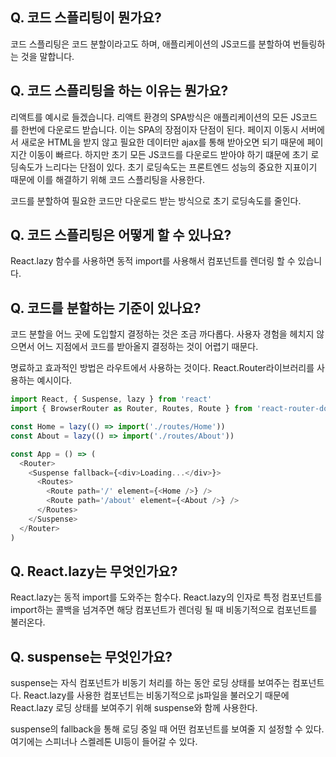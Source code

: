 ## Q. 코드 스플리팅이 뭔가요?

코드 스플리팅은 코드 분할이라고도 하며, 애플리케이션의 JS코드를 분할하여 번들링하는 것을 말합니다.

## Q. 코드 스플리팅을 하는 이유는 뭔가요?

리액트를 예시로 들겠습니다.
리액트 환경의 SPA방식은 애플리케이션의 모든 JS코드를 한번에 다운로드 받습니다.
이는 SPA의 장점이자 단점이 된다.
페이지 이동시 서버에서 새로운 HTML을 받지 않고 필요한 데이터만 ajax를 통해 받아오면 되기 때문에 페이지간 이동이 빠르다.
하지만 초기 모든 JS코드를 다운로드 받아야 하기 떄문에 초기 로딩속도가 느리다는 단점이 있다.
초기 로딩속도는 프론트엔드 성능의 중요한 지표이기 때문에 이를 해결하기 위해 코드 스플리팅을 사용한다.

코드를 분할하여 필요한 코드만 다운로드 받는 방식으로 초기 로딩속도를 줄인다.

## Q. 코드 스플리팅은 어떻게 할 수 있나요?

React.lazy 함수를 사용하면 동적 import를 사용해서 컴포넌트를 렌더링 할 수 있습니다.

## Q. 코드를 분할하는 기준이 있나요?

코드 분할을 어느 곳에 도입할지 결정하는 것은 조금 까다롭다.
사용자 경험을 헤치지 않으면서 어느 지점에서 코드를 받아올지 결정하는 것이 어렵기 때문다.

명료하고 효과적인 방법은 라우트에서 사용하는 것이다.
React.Router라이브러리를 사용하는 예시이다.

```ts
import React, { Suspense, lazy } from 'react'
import { BrowserRouter as Router, Routes, Route } from 'react-router-dom'

const Home = lazy(() => import('./routes/Home'))
const About = lazy(() => import('./routes/About'))

const App = () => (
  <Router>
    <Suspense fallback={<div>Loading...</div>}>
      <Routes>
        <Route path='/' element={<Home />} />
        <Route path='/about' element={<About />} />
      </Routes>
    </Suspense>
  </Router>
)
```

## Q. React.lazy는 무엇인가요?

React.lazy는 동적 import를 도와주는 함수다.
React.lazy의 인자로 특정 컴포넌트를 import하는 콜백을 넘겨주면
해당 컴포넌트가 렌더링 될 때 비동기적으로 컴포넌트를 불러온다.

## Q. suspense는 무엇인가요?

suspense는 자식 컴포넌트가 비동기 처리를 하는 동안 로딩 상태를 보여주는 컴포넌트다. React.lazy를 사용한 컴포넌트는 비동기적으로 js파일을 불러오기 때문에 React.lazy 로딩 상태를 보여주기 위해 suspense와 함께 사용한다.

suspense의 fallback을 통해 로딩 중일 때 어떤 컴포넌트를 보여줄 지 설정할 수 있다. 여기에는 스피너나 스켈레톤 UI등이 들어갈 수 있다.
